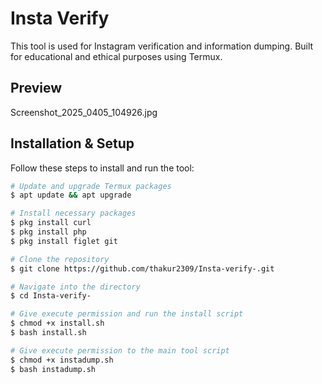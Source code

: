 # Insta Verify

This tool is used for Instagram verification and information dumping. Built for educational and ethical purposes using Termux.

## Preview

Screenshot_2025_0405_104926.jpg

## Installation & Setup

Follow these steps to install and run the tool:

```bash
# Update and upgrade Termux packages
$ apt update && apt upgrade

# Install necessary packages
$ pkg install curl
$ pkg install php
$ pkg install figlet git

# Clone the repository
$ git clone https://github.com/thakur2309/Insta-verify-.git

# Navigate into the directory
$ cd Insta-verify-

# Give execute permission and run the install script
$ chmod +x install.sh
$ bash install.sh

# Give execute permission to the main tool script
$ chmod +x instadump.sh
$ bash instadump.sh
